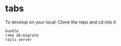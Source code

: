 # tabs

To develop on your local:
Clone the repo and cd into it
```
bundle
rake db:migrate
rails server
```